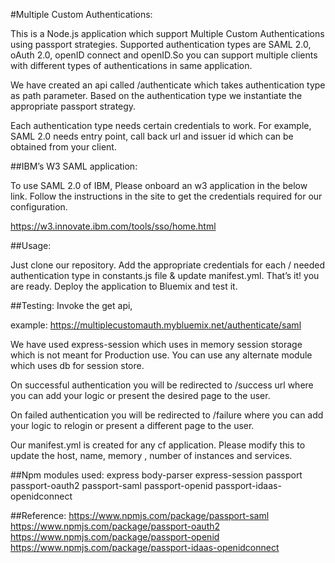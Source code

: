 #Multiple Custom Authentications:

This is a Node.js application which support Multiple Custom Authentications using passport strategies. Supported authentication types are SAML 2.0, oAuth 2.0, openID connect and openID.So you can support multiple clients with different types of authentications in same application.


We have created an api called /authenticate which takes authentication type as path parameter. Based on the authentication type we instantiate the appropriate passport strategy. 

Each authentication type needs certain credentials to work. For example, SAML 2.0 needs entry point, call back url and issuer id which can be obtained from your client.

##IBM’s W3 SAML application:

To use SAML 2.0 of IBM, Please onboard an w3 application in the below link. Follow the instructions in the site to get the credentials required for our configuration.

https://w3.innovate.ibm.com/tools/sso/home.html


##Usage:

Just clone our repository. Add the appropriate credentials for each / needed authentication type in constants.js file & update manifest.yml. That’s it! you are ready. Deploy the application to Bluemix and test it.

##Testing:
Invoke the get api, 

example:
https://multiplecustomauth.mybluemix.net/authenticate/saml

We have used express-session which uses in memory session storage which is not meant for Production use. You can use any alternate module which uses db for session store.

On successful authentication you will be redirected to /success url where you can add your logic or present the desired page to the user.

On failed authentication you will be redirected to /failure where you can add your logic to relogin or present a different page to the user. 

Our manifest.yml is created for any cf application. Please modify this to update the host, name, memory , number of instances and services.

##Npm modules used:
express
body-parser
express-session
passport
passport-oauth2
passport-saml
passport-openid
passport-idaas-openidconnect

##Reference:
https://www.npmjs.com/package/passport-saml
https://www.npmjs.com/package/passport-oauth2
https://www.npmjs.com/package/passport-openid
https://www.npmjs.com/package/passport-idaas-openidconnect
